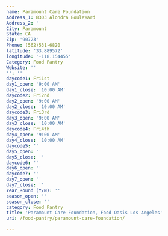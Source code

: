 ```yaml
---
name: Paramount Care Foundation
Address_1: 8303 Alondra Boulevard
Address_2: ''
City: Paramount
State: CA
Zip: '90723'
Phone: (562)531-6820
latitude: '33.889572'
longitude: '-118.154455'
Category: Food Pantry
Website: ''
'': ''
daycode1: Fri1st
day1_open: '9:00 AM'
day1_close: '10:00 AM'
daycode2: Fri2nd
day2_open: '9:00 AM'
day2_close: '10:00 AM'
daycode3: Fri3rd
day3_open: '9:00 AM'
day3_close: '10:00 AM'
daycode4: Fri4th
day4_open: '9:00 AM'
day4_close: '10:00 AM'
daycode5: ''
day5_open: ''
day5_close: ''
daycode6: ''
day6_open: ''
daycode7: ''
day7_open: ''
day7_close: ''
Year_Round (Y/N): ''
season_open: ''
season_close: ''
category: Food Pantry
title: 'Paramount Care Foundation, Food Oasis Los Angeles'
uri: /food-pantry/paramount-care-foundation/

---
```

